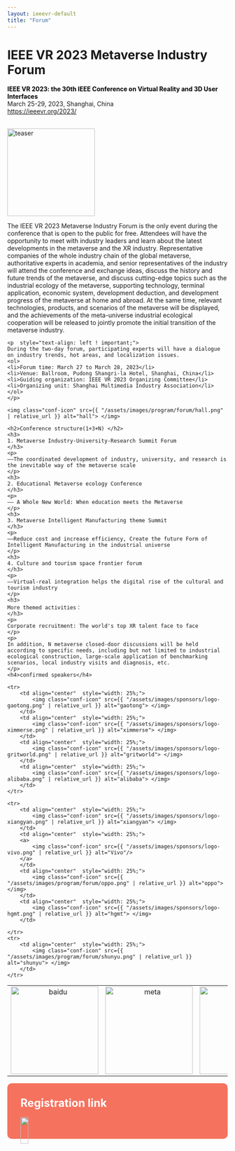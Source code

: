 ```yaml
---
layout: ieeevr-default
title: "Forum"
---
```


<style>
.attend-row {
    display: flex;
    background-color: #F5725E;
    border-radius: 10px;
    padding: 10px;
}
.attend-column {
        flex: 50%;
        padding: 20px;
        position: relative;
    }
.conf-icon {
            width: 200px;
        }
</style>
<div>
    <h1 id="cfp-conference">IEEE VR 2023 Metaverse Industry Forum</h1>
    <p>
        <strong style="color: black">IEEE VR 2023: the 30th IEEE Conference on Virtual Reality and 3D User Interfaces </strong>
        <br>
        March 25-29, 2023, Shanghai, China
        <br>
        <a href="https://ieeevr.org/2023/">https://ieeevr.org/2023/</a>
    </p>
    <br />
    <img class="conf-icon" src={{ "/assets/images/program/forum/teaser.png" | relative_url }} alt="teaser"> </img>
    <p> The IEEE VR 2023 Metaverse Industry Forum is the only event during the conference that is open to the public for free. Attendees will have the opportunity to meet with industry leaders and learn about the latest developments in the metaverse and the XR industry. Representative companies of the whole industry chain of the global metaverse, authoritative experts in academia, and senior representatives of the industry will attend the conference and exchange ideas, discuss the history and future trends of the metaverse, and discuss cutting-edge topics such as the industrial ecology of the metaverse, supporting technology, terminal application, economic system, development deduction, and development progress of the metaverse at home and abroad. At the same time, relevant technologies, products, and scenarios of the metaverse will be displayed, and the achievements of the meta-universe industrial ecological cooperation will be released to jointly promote the initial transition of the metaverse industry.
    </p>

    <p  style="text-align: left ! important;">
    During the two-day forum, participating experts will have a dialogue on industry trends, hot areas, and localization issues.
    <ol>
    <li>Forum time: March 27 to March 28, 2023</li>
    <li>Venue: Ballroom, Pudong Shangri-la Hotel, Shanghai, China</li>
    <li>Guiding organization: IEEE VR 2023 Organizing Committee</li>
    <li>Organizing unit: Shanghai Multimedia Industry Association</li>
    </ol>
    </p>

    <img class="conf-icon" src={{ "/assets/images/program/forum/hall.png" | relative_url }} alt="hall"> </img>

    <h2>Conference structure(1+3+N) </h2>
    <h3>
    1. Metaverse Industry-University-Research Summit Forum
    </h3>
    <p>
    ——The coordinated development of industry, university, and research is the inevitable way of the metaverse scale
    </p>
    <h3>
    2. Educational Metaverse ecology Conference
    </h3>
    <p>
    —— A Whole New World: When education meets the Metaverse
    </p>
    <h3>
    3. Metaverse Intelligent Manufacturing theme Summit
    </h3>
    <p>
    ——Reduce cost and increase efficiency, Create the future Form of Intelligent Manufacturing in the industrial universe
    </p>
    <h3>
    4. Culture and tourism space frontier forum
    </h3>
    <p>
    ——Virtual-real integration helps the digital rise of the cultural and tourism industry
    </p>
    <h3>
    More themed activities：
    </h3>
    <p>
    Corporate recruitment: The world's top XR talent face to face
    </p>
    <p>
    In addition, N metaverse closed-door discussions will be held according to specific needs, including but not limited to industrial ecological construction, large-scale application of benchmarking scenarios, local industry visits and diagnosis, etc.
    </p>
    <h4>confirmed speakers</h4>
    
</div>
<table width="100%" border="0" cellspacing="0" cellpadding="0" frame=void>
    <tr>
        <td align="center"  style="width: 25%;">
            <img class="conf-icon" src={{ "/assets/images/sponsors/logo-baidu.png" | relative_url }} alt="baidu"> </img>
        </td>
        <td align="center"  style="width: 25%;">
            <img class="conf-icon" src={{ "/assets/images/program/forum/meta.png" | relative_url }} alt="meta"> </img>
        </td>
        <td align="center"  style="width: 25%;">
            <img class="conf-icon" src={{ "/assets/images/sponsors/logo-unity.png" | relative_url }} alt="unity"> </img>
        </td>
        <td align="center"  style="width: 25%;">
            <img class="conf-icon" src={{ "/assets/images/sponsors/logo-sensetime.png" | relative_url }} alt="sensetime"> </img>
        </td>
    </tr>

    <tr>
        <td align="center"  style="width: 25%;">
            <img class="conf-icon" src={{ "/assets/images/sponsors/logo-gaotong.png" | relative_url }} alt="gaotong"> </img>
        </td>
        <td align="center"  style="width: 25%;">
            <img class="conf-icon" src={{ "/assets/images/sponsors/logo-ximmerse.png" | relative_url }} alt="ximmerse"> </img>
        </td>
        <td align="center"  style="width: 25%;">
            <img class="conf-icon" src={{ "/assets/images/sponsors/logo-gritworld.png" | relative_url }} alt="gritworld"> </img>
        </td>
        <td align="center"  style="width: 25%;">
            <img class="conf-icon" src={{ "/assets/images/sponsors/logo-alibaba.png" | relative_url }} alt="alibaba"> </img>
        </td>
    </tr>

    <tr>
        <td align="center"  style="width: 25%;">
            <img class="conf-icon" src={{ "/assets/images/sponsors/logo-xiangyan.png" | relative_url }} alt="xiangyan"> </img>
        </td>
        <td align="center"  style="width: 25%;">
        <a>
            <img class="conf-icon" src={{ "/assets/images/sponsors/logo-vivo.png" | relative_url }} alt="Vivo"/>
        </a>
        </td>
        <td align="center"  style="width: 25%;">
            <img class="conf-icon" src={{ "/assets/images/program/forum/oppo.png" | relative_url }} alt="oppo"> </img>
        </td>
        <td align="center"  style="width: 25%;">
            <img class="conf-icon" src={{ "/assets/images/sponsors/logo-hgmt.png" | relative_url }} alt="hgmt"> </img>
        </td>
        
    </tr>
    <tr>
        <td align="center"  style="width: 25%;">
            <img class="conf-icon" src={{ "/assets/images/program/forum/shunyu.png" | relative_url }} alt="shunyu"> </img>
        </td>
    </tr>

</table>

<div class="attend-row">
    <div class="attend-column" style="flex: 100%;">
        <strong style="color:white;font-size: 25px">Registration link</strong>
        <br /><br />
        <div style="display: inline-block">
            <img src= "{{ "/assets/images/program/forum/qrcode.png" | relative_url }}"  width="95%" >
        </div>
    </div>
</div>
